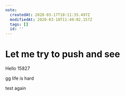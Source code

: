 ```yaml
---
note:
  createdAt: 2020-03-17T10:11:35.497Z
  modifiedAt: 2020-03-18T11:49:02.157Z
  tags: []
  id: ''
---
```

# Let me try to push and see

Hello 15827

gg life is hard

test again
